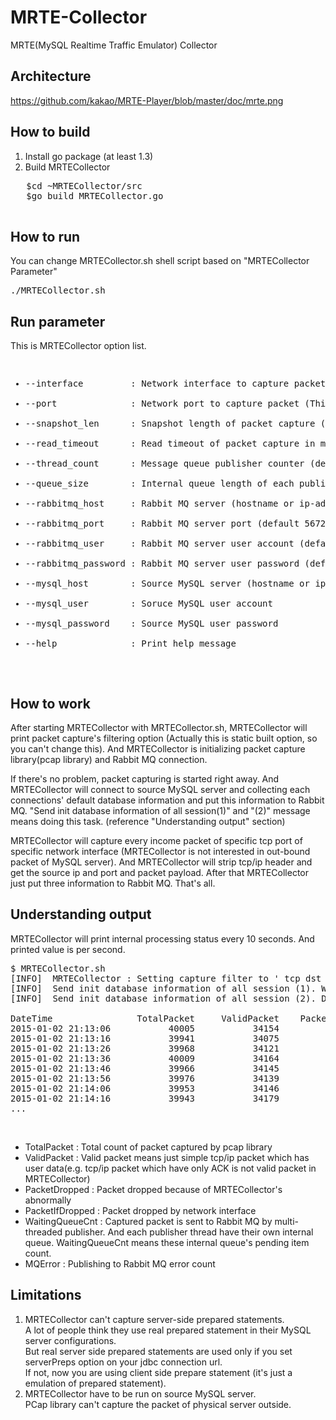 MRTE-Collector
==============

MRTE(MySQL Realtime Traffic Emulator) Collector

Architecture
------------
https://github.com/kakao/MRTE-Player/blob/master/doc/mrte.png

How to build
------------
1. Install go package (at least 1.3)
2. Build MRTECollector
  <pre>
   $cd ~MRTECollector/src
   $go build MRTECollector.go
  </pre>

How to run
----------
You can change MRTECollector.sh shell script based on "MRTECollector Parameter"

<pre>
./MRTECollector.sh
</pre>


Run parameter
-------------
This is MRTECollector option list.

<pre>
<ul>
<li>--interface			: Network interface to capture packet (example : eth0, lo")</li>
<li>--port				: Network port to capture packet (This is the listening port of MySQL server)</li>
<li>--snapshot_len		: Snapshot length of packet capture (default 8192)</li>
<li>--read_timeout		: Read timeout of packet capture in milli-second (default 100 milli second)</li>
<li>--thread_count		: Message queue publisher counter (default 5)</li>
<li>--queue_size		: Internal queue length of each publisher thread (default 100)</li>
<li>--rabbitmq_host		: Rabbit MQ server (hostname or ip-address)</li>
<li>--rabbitmq_port		: Rabbit MQ server port (default 5672)</li>
<li>--rabbitmq_user		: Rabbit MQ server user account (default "guest")</li>
<li>--rabbitmq_password	: Rabbit MQ server user password (default "guest")</li>
<li>--mysql_host		: Source MySQL server (hostname or ip-address)</li>
<li>--mysql_user		: Soruce MySQL user account</li>
<li>--mysql_password	: Source MySQL user password</li>
<li>--help				: Print help message</li>
</ul>
</pre>


How to work
-------------------------
After starting MRTECollector with MRTECollector.sh, 
MRTECollector will print packet capture's filtering option (Actually this is static built option, so you can't change this).
And MRTECollector is initializing packet capture library(pcap library) and Rabbit MQ connection. 

If there's no problem, packet capturing is started right away.
And MRTECollector will connect to source MySQL server and collecting each connections' default database information and put this information to Rabbit MQ.
"Send init database information of all session(1)" and "(2)" message means doing this task. (reference "Understanding output" section)

MRTECollector will capture every income packet of specific tcp port of specific network interface (MRTECollector is not interested in out-bound packet of MySQL server).
And MRTECollector will strip tcp/ip header and get the source ip and port and packet payload.
After that MRTECollector just put three information to Rabbit MQ. That's all.


Understanding output
--------------------
MRTECollector will print internal processing status every 10 seconds. And printed value is per second.

<pre>
$ MRTECollector.sh
[INFO]  MRTECollector : Setting capture filter to ' tcp dst port 3306 '
[INFO]  Send init database information of all session (1). Wait ...
[INFO]  Send init database information of all session (2). Done

DateTime                TotalPacket     ValidPacket    PacketDropped    PacketIfDropped      WaitingQueueCnt         MQError
2015-01-02 21:13:06           40005           34154                0                  0                    0               0
2015-01-02 21:13:16           39941           34075                0                  0                    0               0
2015-01-02 21:13:26           39968           34121                0                  0                    0               0
2015-01-02 21:13:36           40009           34164                0                  0                    1               0
2015-01-02 21:13:46           39966           34145                0                  0                    0               0
2015-01-02 21:13:56           39976           34139                0                  0                    0               0
2015-01-02 21:14:06           39953           34146                0                  0                    0               0
2015-01-02 21:14:16           39943           34179                0                  0                    0               0
...
</pre>
<br>
<ul>
<li>TotalPacket 	: Total count of packet captured by pcap library 
<li>ValidPacket		: Valid packet means just simple tcp/ip packet which has user data(e.g. tcp/ip packet which have only ACK is not valid packet in MRTECollector)
<li>PacketDropped	: Packet dropped because of MRTECollector's abnormally
<li>PacketIfDropped	: Packet dropped by network interface
<li>WaitingQueueCnt	: Captured packet is sent to Rabbit MQ by multi-threaded publisher. And each publisher thread have their own internal queue. WaitingQueueCnt means these internal queue's pending item count.
<li>MQError			: Publishing to Rabbit MQ error count
</ul>


Limitations
-----------
<ol>
<li>MRTECollector can't capture server-side prepared statements.<br>
   A lot of people think they use real prepared statement in their MySQL server configurations.<br>
   But real server side prepared statements are used only if you set serverPreps option on your jdbc connection url.<br>
   If not, now you are using client side prepare statement (it's just a emulation of prepared statement).<br>
<li>MRTECollector have to be run on source MySQL server. <br>
   PCap library can't capture the packet of physical server outside.<br>
</ol>